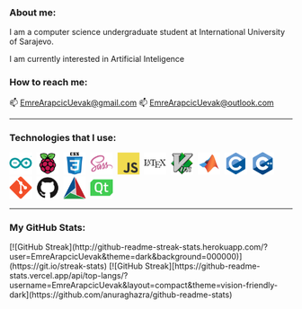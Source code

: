### About me:

I am a computer science undergraduate student at International University of Sarajevo.

I am currently interested in Artificial Inteligence

### How to reach me:

:mailbox: EmreArapcicUevak@gmail.com
:mailbox: EmreArapcicUevak@outlook.com

---

### Technologies that I use:

<div>
	<img src="https://github.com/devicons/devicon/blob/master/icons/arduino/arduino-original.svg" title="Arduino" alt="Arduino" height="40"/>&nbsp;
	<img src="https://github.com/devicons/devicon/blob/master/icons/raspberrypi/raspberrypi-original.svg" title="RaspberryPi" alt="RaspberryPi" height="40"/>&nbsp;
	<img src="https://github.com/devicons/devicon/blob/master/icons/css3/css3-original-wordmark.svg" title="CSS3" alt="CSS" height="40"/>&nbsp;
	<img src="https://github.com/devicons/devicon/blob/master/icons/sass/sass-original.svg" title="Sass" alt="Sass" height="40"/>&nbsp;
	<img src="https://github.com/devicons/devicon/blob/master/icons/javascript/javascript-original.svg" title="JavaScript" alt="JavaScript" height="40"/>&nbsp;
	<img src="https://github.com/devicons/devicon/blob/master/icons/latex/latex-original.svg" title="LaTeX" alt="LaTeX" height="40"/>&nbsp;
	<img src="https://github.com/devicons/devicon/blob/master/icons/vim/vim-original.svg" title="VIM" alt="VIM" height="40"/>&nbsp;
	<img src="https://github.com/devicons/devicon/blob/master/icons/matlab/matlab-original.svg" title="MatLab" alt="MatLab" height="40"/>&nbsp;
	<img src="https://github.com/devicons/devicon/blob/master/icons/c/c-original.svg" title="C" alt="C" height="40"/>&nbsp;
	<img src="https://github.com/devicons/devicon/blob/master/icons/cplusplus/cplusplus-original.svg" title="C++" alt="C++" height="40"/>&nbsp;
	<img src="https://github.com/devicons/devicon/blob/master/icons/git/git-original.svg" title="Git" alt="Git" height="40"/>&nbsp;
	<img src="https://github.com/devicons/devicon/blob/master/icons/github/github-original.svg" title="GitHub" alt="GitHub" height="40"/>&nbsp;
	<img src="https://github.com/devicons/devicon/blob/master/icons/cmake/cmake-original.svg" title="CMake" alt="CMake" height="40"/>&nbsp;
	<img src="https://github.com/devicons/devicon/blob/master/icons/qt/qt-original.svg" title="QT" alt="QT" height="40"/>&nbsp;
</div>

---

### My GitHub Stats:

<div aling="center">
	[![GitHub Streak](http://github-readme-streak-stats.herokuapp.com/?user=EmreArapcicUevak&theme=dark&background=000000)](https://git.io/streak-stats)
	[![GitHub Streak][https://github-readme-stats.vercel.app/api/top-langs/?username=EmreArapcicUevak&layout=compact&theme=vision-friendly-dark](https://github.com/anuraghazra/github-readme-stats)
</div>
